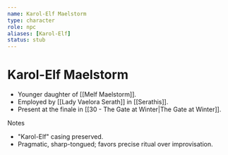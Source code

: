 ```yaml
---
name: Karol-Elf Maelstorm
type: character
role: npc
aliases: [Karol-Elf]
status: stub
---
```


# Karol-Elf Maelstorm

- Younger daughter of [[Melf Maelstorm]].
- Employed by [[Lady Vaelora Serath]] in [[Serathis]].
- Present at the finale in [[30 - The Gate at Winter|The Gate at Winter]].

Notes
- "Karol-Elf" casing preserved.
- Pragmatic, sharp-tongued; favors precise ritual over improvisation.
